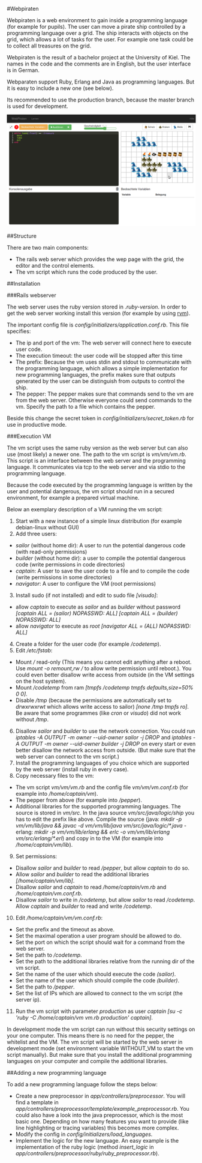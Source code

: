 #Webpiraten

Webpiraten is a web environment to gain inside a programming language (for example for pupils). The user can move a pirate ship controlled by a programming language over a grid. The ship interacts with objects on the grid, which allows a lot of tasks for the user. For example one task could be to collect all treasures on the grid.

Webpiraten is the result of a bachelor project at the University of Kiel. The names in the code and the comments are in English, but the user interface is in German.

Webparaten support Ruby, Erlang and Java as programming languages. But it is easy to include a new one (see below).

Its recommended to use the production branch, because the master branch is used for development.

![Screenshot](/app/assets/images/help/start.png)

##Structure

There are two main components:

* The rails web server which provides the wep page with the grid, the editor and the control elements.
* The vm script which runs the code produced by the user.

##Installation

###Rails webserver

The web server uses the ruby version stored in *.ruby-version*. In order to get the web server working install this version (for example by using [rvm](https://rvm.io/rvm/install)).

The important config file is *config/initializers/application.conf.rb*. This file specifies:

* The ip and port of the vm: The web server will connect here to execute user code.
* The execution timeout: the user code will be stopped after this time
* The prefix: Because the vm uses stdin and stdout to communicate with the programming language, which allows a simple implementation for new programming languages, the prefix makes sure that outputs generated by the user can be distinguish from outputs to control the ship.
* The pepper: The pepper makes sure that commands send to the vm are from the web server. Otherwise everyone could send commands to the vm. Specify the path to a file which contains the pepper.

Beside this change the secret token in *config/initializers/secret_token.rb* for use in productive mode.

###Execution VM

The vm script uses the same ruby version as the web server but can also use (most likely) a newer one. The path to the vm script is *vm/vm/vm.rb*. This script is an interface between the web server and the programming language. It communicates via tcp to the web server and via stdio to the programming language.

Because the code executed by the programming language is written by the user and potential dangerous, the vm script should run in a secured environment, for example a prepared virtual machine.

Below an exemplary description of a VM running the vm script:

1. Start with a new instance of a simple linux distribution (for example debian-linux without GUI)
2. Add three users:
  * *sailor* (without home dir): A user to run the potential dangerous code (with read-only permissions)
  * *builder* (without home dir): a user to compile the potential dangerous code (write permissions in code directories)
  * *captain*: A user to save the user code to a file and to compile the code (write permissions in some directories)
  * *navigator*: A user to configure the VM (root permissions)
3. Install sudo (if not installed) and edit to sudo file *[visudo]*:
  * allow *captain* to execute as *sailor* and as *builder* without password *[captain ALL = (sailor) NOPASSWD: ALL]* *[captain ALL = (builder) NOPASSWD: ALL]*
  * allow *navigator* to execute as *root* *[navigator ALL = (ALL) NOPASSWD: ALL]*
4. Create a folder for the user code (for example */codetemp*).
5. Edit */etc/fstab*:
  * Mount */* read-only (This means you cannot edit anything after a reboot. Use *mount -o remount,rw /* to allow write permission until reboot.). You could even better disallow write access from outside (in the VM settings on the host system).
  * Mount */codetemp* from ram *[tmpfs /codetemp tmpfs defaults,size=50% 0 0]*.
  * Disable */tmp* (because the permissions are automatically set to *drwxrwxrwt* which allows write access to sailor) *[none /tmp tmpfs ro]*. Be aware that some programmes (like *cron* or *visudo*) did not work without */tmp*.
6. Disallow *sailor* and *builder* to use the network connection. You could run *iptables -A OUTPUT -m owner --uid-owner sailor -j DROP* and *iptables -A OUTPUT -m owner --uid-owner builder -j DROP* on every start or even better disallow the network access from outside. (But make sure that the web server can connect to the vm script.)
7. Install the programming languages of you choice which are supported by the web server (install ruby in every case).
8. Copy necessary files to the vm:
  * The vm script *vm/vm/vm.rb* and the config file *vm/vm/vm.conf.rb* (for example into */home/captain/vm*).
  * The pepper from above (for example into */pepper*).
  * Additional libraries for the supported programming languages. The source is stored in *vm/src*. In the java source *vm/src/java/logic/ship* you has to edit the prefix like above. Compile the source (java: *mkdir -p vm/vm/lib/java &&  javac -d vm/vm/lib/java vm/src/java/logic/\*.java* - erlang: *mkdir -p vm/vm/lib/erlang && erlc -o vm/vm/lib/erlang vm/src/erlang/\*.erl*) and copy in to the VM (for example into */home/captain/vm/lib*).
9. Set permissions:
  * Disallow *sailor* and *builder* to read */pepper*, but allow *captain* to do so.
  * Allow *sailor* and *builder* to read the additional libraries *[/home/captain/vm/lib]*.
  * Disallow *sailor* and *captain* to read */home/captain/vm.rb* and */home/captain/vm.conf.rb*.
  * Disallow *sailor* to write in */codetemp*, but allow *sailor* to read */codetemp*. Allow *captain* and *builder* to read and write */codetemp*.
10. Edit */home/captain/vm/vm.conf.rb*:
  * Set the prefix and the timeout as above.
  * Set the maximal operation a user program should be allowed to do.
  * Set the port on which the script should wait for a command from the web server.
  * Set the path to */codetemp*.
  * Set the path to the additional libraries relative from the running dir of the vm script.
  * Set the name of the user which should execute the code *(sailor)*.
  * Set the name of the user which should compile the code *(builder)*.
  * Set the path to */pepper*.
  * Set the list of IPs which are allowed to connect to the vm script (the server ip).
11. Run the vm script with parameter *production* as user *captain* *[su -c 'ruby -C /home/captain/vm vm.rb production' captain]*.

In development mode the vm script can run without this security settings on your one computer. This means there is no need for the pepper, the whitelist and the VM. The vm script will be started by the web server in development mode (set environment variable WITHOUT_VM to start the vm script manually). But make sure that you install the additional programming languages on your computer and compile the additional libraries.

##Adding a new programming language

To add a new programming language follow the steps below:

* Create a new preprocessor in *app/controllers/preprocessor*. You will find a template in *app/controllers/preprocessor/template/example_preprocessor.rb*. You could also have a look into the java preprocessor, which is the most basic one. Depending on how many features you want to provide (like line highlighting or tracing variables) this becomes more complex.
* Modify the config in *config/initializers/load_languages*.
* Implement the logic for the new language. An easy example is the implementation of the ruby logic (method *insert_logic* in *app/controllers/preprocessor/ruby/ruby_preprocessor.rb*).